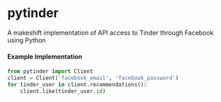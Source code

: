 # pytinder
A makeshift implementation of API access to Tinder through Facebook using Python

#### Example Implementation
```python
from pytinder import Client
client = Client('facebook_email', 'facebook_password')
for tinder_user in client.recommendations():
    client.like(tinder_user.id)
```